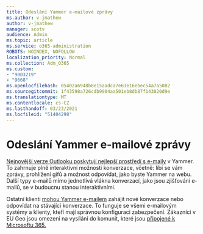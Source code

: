 ```yaml
---
title: Odeslání Yammer e-mailové zprávy
ms.author: v-jmathew
author: v-jmathew
manager: scotv
audience: Admin
ms.topic: article
ms.service: o365-administration
ROBOTS: NOINDEX, NOFOLLOW
localization_priority: Normal
ms.collection: Adm_O365
ms.custom:
- "9003219"
- "9668"
ms.openlocfilehash: 05402a6948b8e15aadca7e63e16ebec54a7a5082
ms.sourcegitcommit: 1f43598a726cdb9904aa501eb8db87f143020d9e
ms.translationtype: MT
ms.contentlocale: cs-CZ
ms.lasthandoff: 03/23/2021
ms.locfileid: "51404298"
---
```

# <a name="post-to-yammer-by-sending-an-email-message"></a>Odeslání Yammer e-mailové zprávy

[Nejnovější verze Outlooku poskytují nejlepší prostředí s e-maily](https://support.microsoft.com/office/work-with-yammer-from-outlook-fd695485-225b-410f-b24a-17f971b46b25) v Yammer. To zahrnuje plně interaktivní možnosti konverzace, včetně: líbí se vám zprávy, prohlížení gifů a možnost odpovídat, jako byste Yammer na webu. Další typy e-mailů mimo jednotlivá vlákna konverzací, jako jsou zjišťování e-mailů, se v budoucnu stanou interaktivními.

Ostatní klienti [mohou Yammer e-mailem](https://support.microsoft.com/office/new-yammer-post-to-yammer-by-sending-an-email-message-830e6825-56f6-4169-a6b9-1b3ca0cdad4d) zahájit nové konverzace nebo odpovídat na stávající konverzace. To funguje se všemi e-mailovým systémy a klienty, kteří mají správnou konfiguraci zabezpečení. Zákazníci v EU Geo jsou omezeni na vysílání do komunit, které jsou [připojené k Microsoftu 365.](https://docs.microsoft.com/yammer/manage-yammer-groups/yammer-and-office-365-groups)
